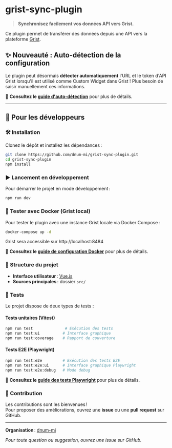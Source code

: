 # grist-sync-plugin

> **Synchronisez facilement vos données API vers Grist.**

Ce plugin permet de transférer des données depuis une API vers la plateforme [Grist](https://www.getgrist.com).

## ✨ Nouveauté : Auto-détection de la configuration

Le plugin peut désormais **détecter automatiquement** l'URL et le token d'API Grist lorsqu'il est utilisé comme Custom Widget dans Grist ! Plus besoin de saisir manuellement ces informations.

📖 **Consultez le [guide d'auto-détection](docs/AUTO_DETECTION.md)** pour plus de détails.

---

## 🚀 Pour les développeurs

### 🛠 Installation

Clonez le dépôt et installez les dépendances :

```bash
git clone https://github.com/dnum-mi/grist-sync-plugin.git
cd grist-sync-plugin
npm install
```

### ▶️ Lancement en développement

Pour démarrer le projet en mode développement :

```bash
npm run dev
```

### 🐳 Tester avec Docker (Grist local)

Pour tester le plugin avec une instance Grist locale via Docker Compose :

```bash
docker-compose up -d
```

Grist sera accessible sur http://localhost:8484

📖 **Consultez le [guide de configuration Docker](docs/DOCKER_SETUP.md)** pour plus de détails.


### 📁 Structure du projet

- **Interface utilisateur** : [Vue.js](https://vuejs.org/)
- **Sources principales** : dossier `src/`

### 🧪 Tests

Le projet dispose de deux types de tests :

#### Tests unitaires (Vitest)

```bash
npm run test              # Exécution des tests
npm run test:ui          # Interface graphique
npm run test:coverage    # Rapport de couverture
```

#### Tests E2E (Playwright)

```bash
npm run test:e2e         # Exécution des tests E2E
npm run test:e2e:ui      # Interface graphique Playwright
npm run test:e2e:debug   # Mode debug
```

📖 **Consultez le [guide des tests Playwright](docs/PLAYWRIGHT_TESTS.md)** pour plus de détails.

### 🤝 Contribution

Les contributions sont les bienvenues !  
Pour proposer des améliorations, ouvrez une **issue** ou une **pull request** sur GitHub.

---

**Organisation** : [dnum-mi](https://github.com/dnum-mi)

*Pour toute question ou suggestion, ouvrez une issue sur GitHub.*
